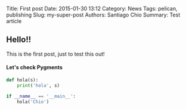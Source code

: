 Title: First post
Date: 2015-01-30 13:12
Category: News
Tags: pelican, publishing
Slug: my-super-post
Authors: Santiago Chio
Summary: Test article

## Hello!!
This is the first post, just to test this out!

#### Let's check Pygments

```python
def hola(s):
    print('hola', s)

if __name__ == '__main__':
    hola('Chio')
```
